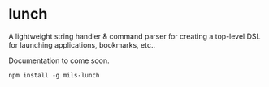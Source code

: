 lunch
=====
A lightweight string handler & command parser for creating a top-level DSL for launching applications, bookmarks, etc..

Documentation to come soon.

`npm install -g mils-lunch`
